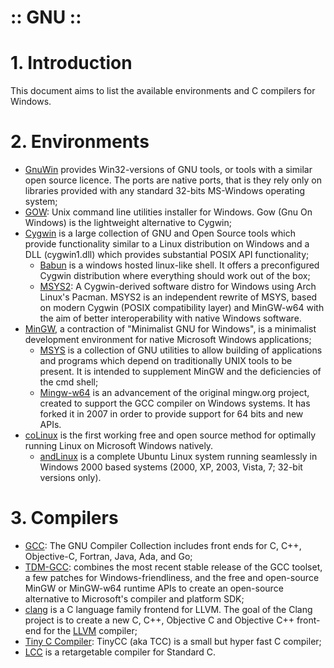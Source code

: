 :: GNU ::
=========

# 1. Introduction

This document aims to list the available environments and C compilers for Windows.

# 2. Environments

- [GnuWin](http://gnuwin32.sourceforge.net/) provides Win32-versions of GNU tools, or tools with a similar open source licence. The ports are native ports, that is they rely only on libraries provided with any standard 32-bits MS-Windows operating system;
- [GOW](https://github.com/bmatzelle/gow): Unix command line utilities installer for Windows. Gow (Gnu On Windows) is the lightweight alternative to Cygwin;
- [Cygwin](https://www.cygwin.com/) is a large collection of GNU and Open Source tools which provide functionality similar to a Linux distribution on Windows and a DLL (cygwin1.dll) which provides substantial POSIX API functionality;
  - [Babun](https://babun.github.io/) is a windows hosted linux-like shell. It offers a preconfigured Cygwin distribution where everything should work out of the box;
  - [MSYS2](https://msys2.github.io/): A Cygwin-derived software distro for Windows using Arch Linux's Pacman. MSYS2 is an independent rewrite of MSYS, based on modern Cygwin (POSIX compatibility layer) and MinGW-w64 with the aim of better interoperability with native Windows software.
- [MinGW](http://www.mingw.org/), a contraction of "Minimalist GNU for Windows", is a minimalist development environment for native Microsoft Windows applications;
  - [MSYS](http://www.mingw.org/wiki/MSYS)  is a collection of GNU utilities to allow building of applications and programs which depend on traditionally UNIX tools to be present. It is intended to supplement MinGW and the deficiencies of the cmd shell;
  - [Mingw-w64](http://mingw-w64.org/) is an advancement of the original mingw.org project, created to support the GCC compiler on Windows systems. It has forked it in 2007 in order to provide support for 64 bits and new APIs.
- [coLinux](http://www.colinux.org/) is the first working free and open source method for optimally running Linux on Microsoft Windows natively.
  - [andLinux](http://www.andlinux.org/) is a complete Ubuntu Linux system running seamlessly in Windows 2000 based systems (2000, XP, 2003, Vista, 7; 32-bit versions only).

# 3. Compilers

- [GCC](https://gcc.gnu.org/): The GNU Compiler Collection includes front ends for C, C++, Objective-C, Fortran, Java, Ada, and Go;
- [TDM-GCC](http://tdm-gcc.tdragon.net/about): combines the most recent stable release of the GCC toolset, a few patches for Windows-friendliness, and the free and open-source MinGW or MinGW-w64 runtime APIs to create an open-source alternative to Microsoft's compiler and platform SDK;
- [clang](http://clang.llvm.org/) is a C language family frontend for LLVM. The goal of the Clang project is to create a new C, C++, Objective C and Objective C++ front-end for the [LLVM](http://www.llvm.org/) compiler;
- [Tiny C Compiler](http://bellard.org/tcc/): TinyCC (aka TCC) is a small but hyper fast C compiler;
- [LCC](https://sites.google.com/site/lccretargetablecompiler/) is a retargetable compiler for Standard C.

